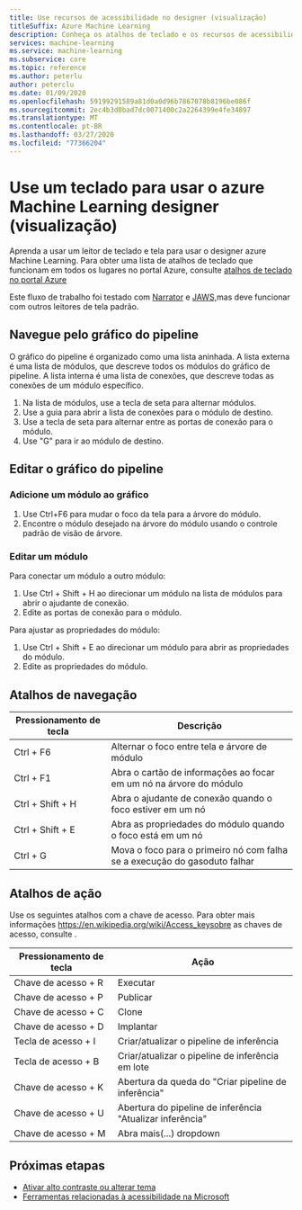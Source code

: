 ```yaml
---
title: Use recursos de acessibilidade no designer (visualização)
titleSuffix: Azure Machine Learning
description: Conheça os atalhos de teclado e os recursos de acessibilidade do leitor de tela disponíveis no designer.
services: machine-learning
ms.service: machine-learning
ms.subservice: core
ms.topic: reference
ms.author: peterlu
author: peterclu
ms.date: 01/09/2020
ms.openlocfilehash: 59199291589a81d0a0d96b7867078b8196be086f
ms.sourcegitcommit: 2ec4b3d0bad7dc0071400c2a2264399e4fe34897
ms.translationtype: MT
ms.contentlocale: pt-BR
ms.lasthandoff: 03/27/2020
ms.locfileid: "77366204"
---
```

# <a name="use-a-keyboard-to-use-azure-machine-learning-designer-preview"></a>Use um teclado para usar o azure Machine Learning designer (visualização)

Aprenda a usar um leitor de teclado e tela para usar o designer azure Machine Learning. Para obter uma lista de atalhos de teclado que funcionam em todos os lugares no portal Azure, consulte [atalhos de teclado no portal Azure](../azure-portal/azure-portal-keyboard-shortcuts.md)

Este fluxo de trabalho foi testado com [Narrator](https://support.microsoft.com/help/22798/windows-10-complete-guide-to-narrator) e [JAWS,](https://www.freedomscientific.com/products/software/jaws/)mas deve funcionar com outros leitores de tela padrão.

## <a name="navigate-the-pipeline-graph"></a>Navegue pelo gráfico do pipeline

O gráfico do pipeline é organizado como uma lista aninhada. A lista externa é uma lista de módulos, que descreve todos os módulos do gráfico de pipeline. A lista interna é uma lista de conexões, que descreve todas as conexões de um módulo específico.  

1. Na lista de módulos, use a tecla de seta para alternar módulos.
1. Use a guia para abrir a lista de conexões para o módulo de destino.
1. Use a tecla de seta para alternar entre as portas de conexão para o módulo.
1. Use "G" para ir ao módulo de destino.

## <a name="edit-the-pipeline-graph"></a>Editar o gráfico do pipeline

### <a name="add-a-module-to-the-graph"></a>Adicione um módulo ao gráfico

1. Use Ctrl+F6 para mudar o foco da tela para a árvore do módulo.
1. Encontre o módulo desejado na árvore do módulo usando o controle padrão de visão de árvore.

### <a name="edit-a-module"></a>Editar um módulo

Para conectar um módulo a outro módulo:

1. Use Ctrl + Shift + H ao direcionar um módulo na lista de módulos para abrir o ajudante de conexão.
1. Edite as portas de conexão para o módulo.

Para ajustar as propriedades do módulo:

1. Use Ctrl + Shift + E ao direcionar um módulo para abrir as propriedades do módulo.
1. Edite as propriedades do módulo.

## <a name="navigation-shortcuts"></a>Atalhos de navegação

| Pressionamento de tecla | Descrição |
|-|-|
| Ctrl + F6 | Alternar o foco entre tela e árvore de módulo |
| Ctrl + F1   | Abra o cartão de informações ao focar em um nó na árvore do módulo |
| Ctrl + Shift + H | Abra o ajudante de conexão quando o foco estiver em um nó |
| Ctrl + Shift + E | Abra as propriedades do módulo quando o foco está em um nó |
| Ctrl + G | Mova o foco para o primeiro nó com falha se a execução do gasoduto falhar |

## <a name="action-shortcuts"></a>Atalhos de ação

Use os seguintes atalhos com a chave de acesso. Para obter mais informações https://en.wikipedia.org/wiki/Access_keysobre as chaves de acesso, consulte .

| Pressionamento de tecla | Ação |
|-|-|
| Chave de acesso + R | Executar |
| Chave de acesso + P | Publicar |
| Chave de acesso + C | Clone |
| Chave de acesso + D | Implantar |
| Tecla de acesso + I | Criar/atualizar o pipeline de inferência |
| Tecla de acesso + B | Criar/atualizar o pipeline de inferência em lote |
| Chave de acesso + K | Abertura da queda do "Criar pipeline de inferência" |
| Chave de acesso + U | Abertura do pipeline de inferência "Atualizar inferência" |
| Chave de acesso + M | Abra mais(...) dropdown |

## <a name="next-steps"></a>Próximas etapas

- [Ativar alto contraste ou alterar tema](../azure-portal/azure-portal-change-theme-high-contrast.md)
- [Ferramentas relacionadas à acessibilidade na Microsoft](https://www.microsoft.com/accessibility)
